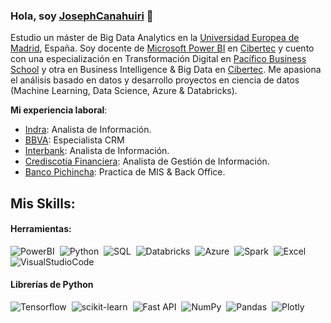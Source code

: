 ### Hola, soy [JosephCanahuiri](https://github.com/JosephCanahuiri) 👋

Estudio un máster de Big Data Analytics en la [Universidad Europea de Madrid](https://universidadeuropea.com/), España. Soy docente de [Microsoft Power BI](https://powerbi.microsoft.com/es-es/desktop/) en [Cibertec](https://www.cibertec.edu.pe/) y cuento con una especialización en Transformación Digital en [Pacífico Business School](https://pbs.edu.pe/default.aspx) y otra en Business Intelligence & Big Data en [Cibertec](https://www.cibertec.edu.pe/). Me apasiona el análisis basado en datos y desarrollo proyectos en ciencia de datos (Machine Learning, Data Science, Azure & Databricks).

**Mi experiencia laboral**:
- [Indra](https://www.indracompany.com/): Analista de Información.
- [BBVA](https://www.bbva.pe/): Especialista CRM
- [Interbank](https://interbank.pe/): Analista de Información.
- [Crediscotia Financiera](https://www.crediscotia.com.pe/): Analista de Gestión de Información.
- [Banco Pichincha](https://www.pichincha.com/): Practica de MIS & Back Office.

## Mis Skills:

#### Herramientas:

![PowerBI](https://img.shields.io/badge/Power_BI-F2C811?style=for-the-badge&logo=Power%20BI&logoColor=white)&nbsp;
![Python](https://img.shields.io/badge/Python-3776AB?style=for-the-badge&logo=python&logoColor=white)&nbsp;
![SQL](https://img.shields.io/badge/SQL_Server-CC2927?style=for-the-badge&logo=microsoft-sql-server&logoColor=white)&nbsp;
![Databricks](https://img.shields.io/badge/Databricks-FF3621?style=for-the-badge&logo=Databricks&logoColor=white)&nbsp;
![Azure](https://img.shields.io/badge/azure-0089D6?style=for-the-badge&logo=microsoft-azure&logoColor=white)&nbsp;
![Spark](https://img.shields.io/badge/Apache_Spark-4A729B?style=for-the-badge&logo=apachespark&logoColor=#E35A16)&nbsp;
![Excel](https://img.shields.io/badge/Excel-217346?style=for-the-badge&logo=microsoft-excel&logoColor=white)&nbsp;
![VisualStudioCode](https://img.shields.io/badge/Visual_Studio_Code-0078D4?style=for-the-badge&logo=visual%20studio%20code&logoColor=white)&nbsp;

#### Librerías de Python

![Tensorflow](https://img.shields.io/badge/TensorFlow-FF6F00?style=for-the-badge&logo=tensorflow&logoColor=white)&nbsp;
![scikit-learn](https://img.shields.io/badge/scikit--learn-%23F7931E.svg?style=for-the-badge&logo=scikit-learn&logoColor=white)&nbsp;
![Fast API](https://img.shields.io/badge/FastAPI-005571?style=for-the-badge&logo=fastapi)&nbsp;
![NumPy](https://img.shields.io/badge/numpy-%23013243.svg?style=for-the-badge&logo=numpy&logoColor=white)&nbsp;
![Pandas](https://img.shields.io/badge/pandas-%23150458.svg?style=for-the-badge&logo=pandas&logoColor=white)&nbsp;
![Plotly](https://img.shields.io/badge/Plotly-%233F4F75.svg?style=for-the-badge&logo=plotly&logoColor=white)
